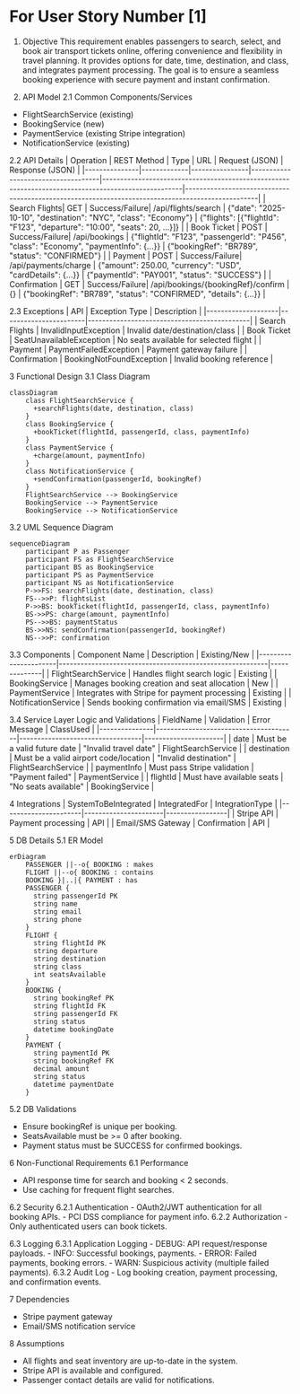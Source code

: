 # For User Story Number [1]

1. Objective
This requirement enables passengers to search, select, and book air transport tickets online, offering convenience and flexibility in travel planning. It provides options for date, time, destination, and class, and integrates payment processing. The goal is to ensure a seamless booking experience with secure payment and instant confirmation.

2. API Model
  2.1 Common Components/Services
  - FlightSearchService (existing)
  - BookingService (new)
  - PaymentService (existing Stripe integration)
  - NotificationService (existing)

  2.2 API Details
| Operation      | REST Method | Type           | URL                               | Request (JSON)                                                                                     | Response (JSON)                                                                                  |
|---------------|-------------|----------------|------------------------------------|----------------------------------------------------------------------------------------------------|--------------------------------------------------------------------------------------------------|
| Search Flights| GET         | Success/Failure| /api/flights/search                | {"date": "2025-10-10", "destination": "NYC", "class": "Economy"}                             | {"flights": [{"flightId": "F123", "departure": "10:00", "seats": 20, ...}]}               |
| Book Ticket   | POST        | Success/Failure| /api/bookings                      | {"flightId": "F123", "passengerId": "P456", "class": "Economy", "paymentInfo": {...}}        | {"bookingRef": "BR789", "status": "CONFIRMED"}                                               |
| Payment       | POST        | Success/Failure| /api/payments/charge               | {"amount": 250.00, "currency": "USD", "cardDetails": {...}}                                    | {"paymentId": "PAY001", "status": "SUCCESS"}                                                |
| Confirmation  | GET         | Success/Failure| /api/bookings/{bookingRef}/confirm | {}                                                                                                | {"bookingRef": "BR789", "status": "CONFIRMED", "details": {...}}                           |

  2.3 Exceptions
| API                | Exception Type         | Description                                 |
|--------------------|-----------------------|---------------------------------------------|
| Search Flights     | InvalidInputException | Invalid date/destination/class              |
| Book Ticket        | SeatUnavailableException | No seats available for selected flight      |
| Payment            | PaymentFailedException | Payment gateway failure                     |
| Confirmation       | BookingNotFoundException | Invalid booking reference                   |

3 Functional Design
  3.1 Class Diagram
```mermaid
classDiagram
    class FlightSearchService {
      +searchFlights(date, destination, class)
    }
    class BookingService {
      +bookTicket(flightId, passengerId, class, paymentInfo)
    }
    class PaymentService {
      +charge(amount, paymentInfo)
    }
    class NotificationService {
      +sendConfirmation(passengerId, bookingRef)
    }
    FlightSearchService --> BookingService
    BookingService --> PaymentService
    BookingService --> NotificationService
```

  3.2 UML Sequence Diagram
```mermaid
sequenceDiagram
    participant P as Passenger
    participant FS as FlightSearchService
    participant BS as BookingService
    participant PS as PaymentService
    participant NS as NotificationService
    P->>FS: searchFlights(date, destination, class)
    FS-->>P: flightsList
    P->>BS: bookTicket(flightId, passengerId, class, paymentInfo)
    BS->>PS: charge(amount, paymentInfo)
    PS-->>BS: paymentStatus
    BS->>NS: sendConfirmation(passengerId, bookingRef)
    NS-->>P: confirmation
```

  3.3 Components
| Component Name        | Description                                              | Existing/New |
|----------------------|----------------------------------------------------------|--------------|
| FlightSearchService  | Handles flight search logic                              | Existing     |
| BookingService       | Manages booking creation and seat allocation             | New          |
| PaymentService       | Integrates with Stripe for payment processing            | Existing     |
| NotificationService  | Sends booking confirmation via email/SMS                 | Existing     |

  3.4 Service Layer Logic and Validations
| FieldName      | Validation                            | Error Message                    | ClassUsed            |
|---------------|---------------------------------------|----------------------------------|----------------------|
| date          | Must be a valid future date            | "Invalid travel date"            | FlightSearchService  |
| destination   | Must be a valid airport code/location  | "Invalid destination"            | FlightSearchService  |
| paymentInfo   | Must pass Stripe validation            | "Payment failed"                 | PaymentService       |
| flightId      | Must have available seats              | "No seats available"             | BookingService       |

4 Integrations
| SystemToBeIntegrated | IntegratedFor         | IntegrationType |
|----------------------|----------------------|-----------------|
| Stripe API           | Payment processing   | API             |
| Email/SMS Gateway    | Confirmation         | API             |

5 DB Details
  5.1 ER Model
```mermaid
erDiagram
    PASSENGER ||--o{ BOOKING : makes
    FLIGHT ||--o{ BOOKING : contains
    BOOKING }|..|{ PAYMENT : has
    PASSENGER {
      string passengerId PK
      string name
      string email
      string phone
    }
    FLIGHT {
      string flightId PK
      string departure
      string destination
      string class
      int seatsAvailable
    }
    BOOKING {
      string bookingRef PK
      string flightId FK
      string passengerId FK
      string status
      datetime bookingDate
    }
    PAYMENT {
      string paymentId PK
      string bookingRef FK
      decimal amount
      string status
      datetime paymentDate
    }
```

  5.2 DB Validations
- Ensure bookingRef is unique per booking.
- SeatsAvailable must be >= 0 after booking.
- Payment status must be SUCCESS for confirmed bookings.

6 Non-Functional Requirements
  6.1 Performance
  - API response time for search and booking < 2 seconds.
  - Use caching for frequent flight searches.

  6.2 Security
    6.2.1 Authentication
    - OAuth2/JWT authentication for all booking APIs.
    - PCI DSS compliance for payment info.
    6.2.2 Authorization
    - Only authenticated users can book tickets.

  6.3 Logging
    6.3.1 Application Logging
    - DEBUG: API request/response payloads.
    - INFO: Successful bookings, payments.
    - ERROR: Failed payments, booking errors.
    - WARN: Suspicious activity (multiple failed payments).
    6.3.2 Audit Log
    - Log booking creation, payment processing, and confirmation events.

7 Dependencies
- Stripe payment gateway
- Email/SMS notification service

8 Assumptions
- All flights and seat inventory are up-to-date in the system.
- Stripe API is available and configured.
- Passenger contact details are valid for notifications.